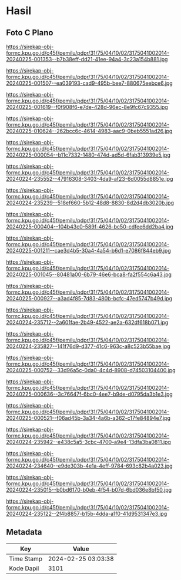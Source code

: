 # Hasil

## Foto C Plano

https://sirekap-obj-formc.kpu.go.id/c45f/pemilu/pdpr/31/75/04/10/02/3175041002014-20240225-001353--b7b38eff-dd21-41ee-94a4-3c23a154b881.jpg

https://sirekap-obj-formc.kpu.go.id/c45f/pemilu/pdpr/31/75/04/10/02/3175041002014-20240225-001507--ea039193-cad9-495b-bee7-880675eebce6.jpg

https://sirekap-obj-formc.kpu.go.id/c45f/pemilu/pdpr/31/75/04/10/02/3175041002014-20240225-001619--f0f908f6-e7de-428d-96ec-8e9fc67c9355.jpg

https://sirekap-obj-formc.kpu.go.id/c45f/pemilu/pdpr/31/75/04/10/02/3175041002014-20240225-010624--262bcc6c-4614-4983-aac9-0beb5551ad26.jpg

https://sirekap-obj-formc.kpu.go.id/c45f/pemilu/pdpr/31/75/04/10/02/3175041002014-20240225-000054--b11c7332-1480-474d-ad5d-6fab313939e5.jpg

https://sirekap-obj-formc.kpu.go.id/c45f/pemilu/pdpr/31/75/04/10/02/3175041002014-20240224-235552--47916308-3403-4da9-af23-6d0055d8851e.jpg

https://sirekap-obj-formc.kpu.go.id/c45f/pemilu/pdpr/31/75/04/10/02/3175041002014-20240224-235239--518ef660-5b12-48d8-8830-8d2d4db3020b.jpg

https://sirekap-obj-formc.kpu.go.id/c45f/pemilu/pdpr/31/75/04/10/02/3175041002014-20240225-000404--104b43c0-589f-4626-bc50-cdfee6dd2ba4.jpg

https://sirekap-obj-formc.kpu.go.id/c45f/pemilu/pdpr/31/75/04/10/02/3175041002014-20240225-001211--cae3d4b5-30a4-4a54-b6d1-e7086f844eb9.jpg

https://sirekap-obj-formc.kpu.go.id/c45f/pemilu/pdpr/31/75/04/10/02/3175041002014-20240225-001045--80481a00-6b79-46e6-bca8-fa2f554c6a43.jpg

https://sirekap-obj-formc.kpu.go.id/c45f/pemilu/pdpr/31/75/04/10/02/3175041002014-20240225-000927--a3ad4f85-7d83-480b-bcfc-47ed5747b49d.jpg

https://sirekap-obj-formc.kpu.go.id/c45f/pemilu/pdpr/31/75/04/10/02/3175041002014-20240224-235712--2a601fae-2b49-4522-ae2a-632df618b071.jpg

https://sirekap-obj-formc.kpu.go.id/c45f/pemilu/pdpr/31/75/04/10/02/3175041002014-20240224-235827--141f76d9-d377-41c6-963c-a8c523b55bae.jpg

https://sirekap-obj-formc.kpu.go.id/c45f/pemilu/pdpr/31/75/04/10/02/3175041002014-20240225-000752--33d96a5c-0da0-4c4d-8908-d74503104400.jpg

https://sirekap-obj-formc.kpu.go.id/c45f/pemilu/pdpr/31/75/04/10/02/3175041002014-20240225-000636--3c76647f-6bc0-4ee7-b9de-d0795da3b1e3.jpg

https://sirekap-obj-formc.kpu.go.id/c45f/pemilu/pdpr/31/75/04/10/02/3175041002014-20240225-000521--f06ad45b-3a34-4a6b-a362-c17fe84894e7.jpg

https://sirekap-obj-formc.kpu.go.id/c45f/pemilu/pdpr/31/75/04/10/02/3175041002014-20240224-235942--e438c5a5-3cbc-4700-a9e4-13dfa3ba0811.jpg

https://sirekap-obj-formc.kpu.go.id/c45f/pemilu/pdpr/31/75/04/10/02/3175041002014-20240224-234640--e9de303b-4e1a-4eff-9784-693c82b4a023.jpg

https://sirekap-obj-formc.kpu.go.id/c45f/pemilu/pdpr/31/75/04/10/02/3175041002014-20240224-235015--b0bd6170-b0eb-4f54-b07d-6bd036e8bf50.jpg

https://sirekap-obj-formc.kpu.go.id/c45f/pemilu/pdpr/31/75/04/10/02/3175041002014-20240224-235122--2f4b8857-b15b-4dda-a1f0-41d9531347e3.jpg


## Metadata

| Key        | Value               |
| ---------- | ------------------- |
| Time Stamp | 2024-02-25 03:03:38 |
| Kode Dapil | 3101                |



